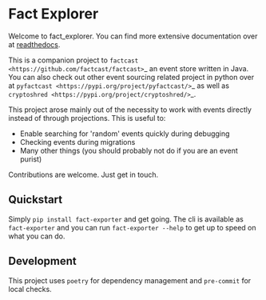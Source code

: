 # Fact Explorer

Welcome to fact_explorer. You can find more extensive documentation over at [readthedocs](https://fact-explorer.readthedocs.io/en/latest/).

This is a companion project to `factcast <https://github.com/factcast/factcast>`_ an event store written in Java.
You can also check out other event sourcing related project in python over at `pyfactcast <https://pypi.org/project/pyfactcast/>`_
as well as `cryptoshred <https://pypi.org/project/cryptoshred/>`_.

This project arose mainly out of the necessity to work with events directly instead of through projections. This is useful to:

- Enable searching for 'random' events quickly during debugging
- Checking events during migrations
- Many other things (you should probably not do if you are an event purist)

Contributions are welcome. Just get in touch.

## Quickstart

Simply `pip install fact-exporter` and get going. The cli is available as `fact-exporter` and
you can run `fact-exporter --help` to get up to speed on what you can do.

## Development

This project uses `poetry` for dependency management and `pre-commit` for local checks.

